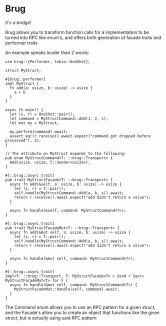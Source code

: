 # Brug

*It's a bridge!*

Brug allows you to transform function calls for a implementation to be turned into RPC like enum's, and offers both generation of facade traits and performer traits

An example speaks louder than 2 words:

```
use brug::{Performer, tokio::OneShot};

struct MyStruct;

#[brug::performer]
impl MyStruct {
  fn add(a: usize, b: usize) -> usize {
    a + b
  }
}

async fn main() {
  let (s, r) = OneShot::pair();
  let command = MyStructCommand::Add(1, 2, s);
  let mut my = MyStruct;

  my.perform(command).await;
  assert_eq!(r.receive().await.expect("command got dropped before processed"), 3);
}

// The attribute on MyStruct expands to the following:
pub enum MyStructCommand<T: ::brug::Transport> {
  Add(usize, usize, T::Sender<usize>),
}

#[::brug::async_trait]
pub trait MyStructFacade<T: ::brug::Transport> {
  async fn add(&self, a: usize, b: usize) -> usize {
    let (s, r) = T::pair();
    self.handle(MyStructCommand::Add(a, b, s)).await;
    return r.receive().await.expect("add didn't return a value");
  }

  async fn handle(&self, command: MyStructCommand<T>);
}

#[::brug::async_trait]
pub trait MyStructFacadeMut<T: ::brug::Transport> {
  async fn add(&mut self, a: usize, b: usize) -> usize {
    let (s, r) = T::pair();
    self.handle(MyStructCommand::Add(a, b, s)).await;
    return r.receive().await.expect("add didn't return a value");
  }

  async fn handle(&mut self, command: MyStructCommand<T>);
}

#[::brug::async_trait]
impl<T: ::brug::Transport, F: MyStructFacade<T> + Send + Sync> MyStructFacadeMut<T> for F {
  async fn handle(&mut self, command: MyStructCommand<T>) {
    MyStructFacadeMut::handle(self, command).await;
  }
}
```

The Command enum allows you to use an RPC pattern for a given struct, and the Facade's allow you to create an object that functions like the given struct, but is actually using said RPC pattern
